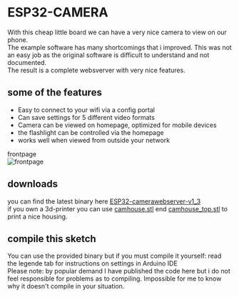 # ESP32-CAMERA
With this cheap little board we can have a very nice camera to view on our phone. <br> 
The example software has many shortcomings that i improved. This was not an easy job as the original software is difficult to understand and not documented.<br>The result is a complete websverver with very nice features.
## some of the features
- Easy to connect to your wifi via a config portal
- Can save settings for 5 different video formats
- Camera can be viewed on homepage, optimized for mobile devices
- the flashlight can be controlled via the homepage
- works well when viewed from outside your network

frontpage<br>
![frontpage](https://github.com/patience4711/ESP32-CAMERA/assets/12282915/c96e1cb3-6924-4acb-8fa0-94ae172bee7d)
   
## downloads
you can find the latest binary here [ESP32-camerawebserver-v1_3](https://github.com/patience4711/ESP32-CAMERA/blob/main/ESP32CameraWebServer_v1_3.ino.esp32.bin)<br>
if you own a 3d-printer you can use [camhouse.stl](https://github.com/patience4711/ESP32-CAMERA/blob/main/camhouse.stl) end [camhouse_top.stl](https://github.com/patience4711/ESP32-CAMERA/blob/main/camhouse_TOP.stl) to print a nice housing.

## compile this sketch
You can use the provided binary but if you must compile it yourself: read the legende tab for instructions on settings in Arduino IDE
<br>Please note: by popular demand I have published the code here but i do not feel responsible for problems as to compiling. Impossible for me to know why it doesn't compile in your situation.
